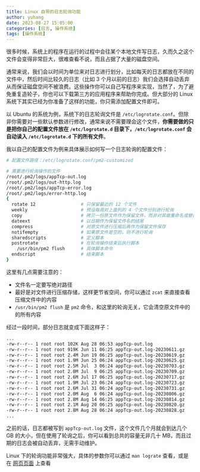 ```yaml
---
title: Linux 自带的日志轮询功能
author: yuhang
date: 2023-08-27 15:05:00
categories: [日志, 操作系统]
tags: [操作系统]
---
```


很多时候，系统上的程序在运行的过程中会往某个本地文件写日志，久而久之这个文件会变得非常巨大，很难查看不说，而且占据了大量的磁盘空间。

通常来说，我们会以时间为单位来对日志进行划分，比如每天的日志都放在不同的文件中，然后时间比较久的日志（比如 3 个月以前的日志）我们会选择自动丢弃从而保证磁盘空间不被浪费。这些操作你可以自己写程序来实现，当然了，为了避免重复造轮子，你也可以下载第三方的应用程序来帮助你完成。但大部分的 Linux 系统下其实已经为你准备了这样的功能，你只需添加配置文件即可。

以 Ubuntu 的系统为例，系统下的日志轮询文件是 `/etc/logrotate.conf`。但除非你需要对一些默认参数进行修改，通常来说不需要理会这个文件，**你需要做的只是把你自己的配置文件放在 `/etc/logrotate.d` 目录下，`/etc/logrotate.conf` 会自动读入 `/etc/logrotate.d` 下的所有文件**。

我以自己的配置文件为例来具体展示如何写一个日志轮询的配置文件：

```zsh
# 配置文件路径：/etc/logrotate.conf/pm2-customized

# 需要进行轮询操作的文件
/root/.pm2/logs/appTcp-out.log
/root/.pm2/logs/out-http.log
/root/.pm2/logs/appTcp-error.log
/root/.pm2/logs/error-http.log
{
  rotate 12                 # 只保留最近的 12 个文件
  weekly                    # 预设每周对上面列的 4 个文件分别进行轮询
  copy                      # 拷贝一份原文件作为保留文件，而非对其做重命名或替换操作
  dateext                   # 以日期作为保留文件名的结尾
  compress                  # 对原文件进行压缩后再作为保留文件保存
  notifempty                # 如果原文件是空的，则不进行轮询
  sharedscripts             # 定义脚本
  postrotate                # 在轮询操作结束后执行脚本
    /usr/bin/pm2 flush      # 具体脚本命令
  endscript                 # 结束脚本 
}
```

这里有几点需要注意的：

- 文件名一定要写绝对路径
- 最好是对文件进行压缩存储，这样更节省空间，你可以通过 `zcat` 来直接查看压缩文件中的内容
- `/usr/bin/pm2 flush` 是 `pm2` 命令，和这里的轮询无关，它会清空原文件中的的所有内容

经过一段时间，部分日志就变成下面这样子：

```bash
...
-rw-r--r-- 1 root root 102K Aug 28 06:53 appTcp-out.log
-rw-r--r-- 1 root root 919K Jun 11 06:25 appTcp-out.log-20230611.gz
-rw-r--r-- 1 root root 2.4M Jun 19 06:25 appTcp-out.log-20230619.gz
-rw-r--r-- 1 root root 1.9M Jun 25 06:24 appTcp-out.log-20230625.gz
-rw-r--r-- 1 root root 2.5M Jul  3 06:24 appTcp-out.log-20230703.gz
-rw-r--r-- 1 root root 2.0M Jul  9 06:25 appTcp-out.log-20230709.gz
-rw-r--r-- 1 root root 2.6M Jul 17 06:25 appTcp-out.log-20230717.gz
-rw-r--r-- 1 root root 1.9M Jul 23 06:24 appTcp-out.log-20230723.gz
-rw-r--r-- 1 root root 2.6M Jul 31 06:24 appTcp-out.log-20230731.gz
-rw-r--r-- 1 root root 2.0M Aug  6 06:24 appTcp-out.log-20230806.gz
-rw-r--r-- 1 root root 2.8M Aug 14 06:25 appTcp-out.log-20230814.gz
-rw-r--r-- 1 root root 2.1M Aug 20 06:25 appTcp-out.log-20230820.gz
-rw-r--r-- 1 root root 2.8M Aug 28 06:24 appTcp-out.log-20230828.gz
...
```

之前的话，日志都被写到 `appTcp-out.log` 文件，这个文件几个月就会到达几个 GB 的大小，但在使用了轮询之后，你可以看到总共的容量无非几十 MB，而且过期的日志会被自动丢弃，无需手动维护。

Linux 下的轮询功能非常强大，具体的参数你可以通过 `man lograte` 查看，或是在 [网页页面](https://man7.org/linux/man-pages/man8/logrotate.8.html) 上查看